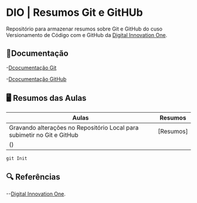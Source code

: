 # DIO | Resumos Git e GitHUb    

Repositório para armazenar resumos sobre Git e GitHub do cuso Versionamento de Código com e GitHub da [Digital Innovation One](https://www.dio.me/).

## 📘Documentação
-[Dcocumentação Git](https://git-scm.com/doc)

-[Dcocumentação GitHub ](https://docs.github.com)

## 🖥️ Resumos das Aulas

| Aulas | Resumos |
|-------|---------|
|Gravando alterações no Repositório Local para subimetir no Git e GitHub| [Resumos]
() |
```
git Init
```

## 🔍 Referências
--[Digital Innovation One]().
